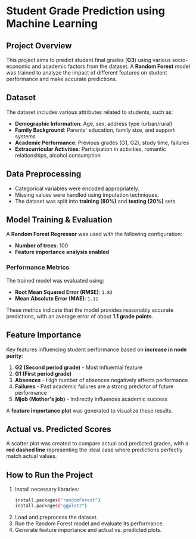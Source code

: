 # Student Grade Prediction using Machine Learning

## Project Overview
This project aims to predict student final grades (**G3**) using various socio-economic and academic factors from the dataset. A **Random Forest** model was trained to analyze the impact of different features on student performance and make accurate predictions.

## Dataset
The dataset includes various attributes related to students, such as:
- **Demographic Information**: Age, sex, address type (urban/rural)
- **Family Background**: Parents' education, family size, and support systems
- **Academic Performance**: Previous grades (G1, G2), study time, failures
- **Extracurricular Activities**: Participation in activities, romantic relationships, alcohol consumption

## Data Preprocessing
- Categorical variables were encoded appropriately.
- Missing values were handled using imputation techniques.
- The dataset was split into **training (80%)** and **testing (20%)** sets.

## Model Training & Evaluation
A **Random Forest Regressor** was used with the following configuration:
- **Number of trees**: 100
- **Feature importance analysis enabled**

### Performance Metrics
The trained model was evaluated using:
- **Root Mean Squared Error (RMSE)**: `1.83`
- **Mean Absolute Error (MAE)**: `1.11`

These metrics indicate that the model provides reasonably accurate predictions, with an average error of about **1.1 grade points**.

## Feature Importance
Key features influencing student performance based on **increase in node purity**:
1. **G2 (Second period grade)** - Most influential feature
2. **G1 (First period grade)**
3. **Absences** - High number of absences negatively affects performance
4. **Failures** - Past academic failures are a strong predictor of future performance
5. **Mjob (Mother's job)** - Indirectly influences academic success

A **feature importance plot** was generated to visualize these results.

## Actual vs. Predicted Scores
A scatter plot was created to compare actual and predicted grades, with a **red dashed line** representing the ideal case where predictions perfectly match actual values.

## How to Run the Project
1. Install necessary libraries:
   ```bash
   install.packages("randomForest")
   install.packages("ggplot2")
   ```
2. Load and preprocess the dataset.
3. Run the Random Forest model and evaluate its performance.
4. Generate feature importance and actual vs. predicted plots.

